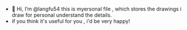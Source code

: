 - 👋 Hi, I’m @langfu54 this is myersonal file , which stores the drawings i draw for personal understand the details.
- if you think it's useful for you , i'd be very happy!

<!---
langfu54/langfu54 is a ✨ special ✨ repository because its `README.md` (this file) appears on your GitHub profile.
You can click the Preview link to take a look at your changes.
--->
